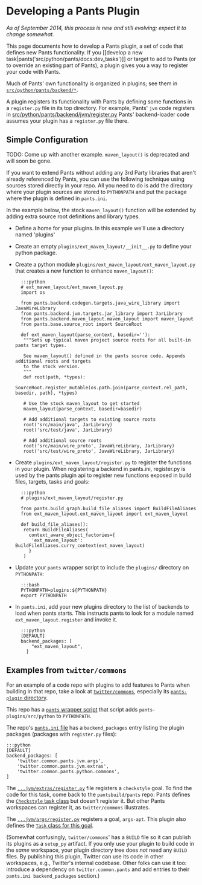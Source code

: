 Developing a Pants Plugin
=========================

*As of September 2014, this process is new and still evolving;* *expect
it to change somewhat.*

This page documents how to develop a Pants plugin, a set of code that
defines new Pants functionality. If you
[[develop a new task|pants('src/python/pants/docs:dev_tasks')]]
or target to add to Pants (or to
override an existing part of Pants), a plugin gives you a way to
register your code with Pants.

Much of Pants' own functionality is organized in plugins; see them in
[`src/python/pants/backend/*`](https://github.com/pantsbuild/pants/tree/master/src/python/pants/backend).

A plugin registers its functionality with Pants by defining some
functions in a `register.py` file in its top directory. For example,
Pants' `jvm` code registers in
[src/python/pants/backend/jvm/register.py](https://github.com/pantsbuild/pants/blob/master/src/python/pants/backend/jvm/register.py)
Pants' backend-loader code assumes your plugin has a `register.py` file
there.

Simple Configuration
--------------------

TODO: Come up with another example. `maven_layout()` is deprecated and will soon be gone.

If you want to extend Pants without adding any 3rd Party libraries that aren't already referenced by
Pants, you can use the following technique using sources stored directly
in your repo.  All you need to do is add the directory where your plugin sources are stored
to `PYTHONPATH` and put the package where the plugin is defined in `pants.ini`.

In the example below, the stock `maven_layout()` function will be extended by adding extra source
root definitions and library types.

- Define a home for your plugins. In this example we'll use a directory named 'plugins'

- Create an empty  `plugins/ext_maven_layout/__init__.py` to define your python package.

- Create a python module `plugins/ext_maven_layout/ext_maven_layout.py` that creates a new function
to enhance `maven_layout()`:

        :::python
        # ext_maven_layout/ext_maven_layout.py
        import os

        from pants.backend.codegen.targets.java_wire_library import JavaWireLibrary
        from pants.backend.jvm.targets.jar_library import JarLibrary
        from pants.backend.maven_layout.maven_layout import maven_layout
        from pants.base.source_root import SourceRoot

        def ext_maven_layout(parse_context, basedir=''):
         """Sets up typical maven project source roots for all built-in pants target types.

         See maven_layout() defined in the pants source code. Appends additional roots and targets
         to the stock version.
         """
         def root(path, *types):
           SourceRoot.register_mutable(os.path.join(parse_context.rel_path, basedir, path), *types)

         # Use the stock maven_layout to get started
         maven_layout(parse_context, basedir=basedir)

         # Add additional targets to existing source roots
         root('src/main/java', JarLibrary)
         root('src/test/java', JarLibrary)

         # Add additional source roots
         root('src/main/wire_proto', JavaWireLibrary, JarLibrary)
         root('src/test/wire_proto', JavaWireLibrary, JarLibrary)


- Create `plugins/ext_maven_layout/register.py` to register the functions in your plugin.  When registering a
backend in pants.ini, register.py is used by the pants plugin api  to register new functions
exposed in build files, targets, tasks and goals:

        :::python
        # plugins/ext_maven_layout/register.py

        from pants.build_graph.build_file_aliases import BuildFileAliases
        from ext_maven_layout.ext_maven_layout import ext_maven_layout

        def build_file_aliases():
         return BuildFileAliases(
           context_aware_object_factories={
            'ext_maven_layout': BuildFileAliases.curry_context(ext_maven_layout)
           }
         )

- Update your `pants` wrapper script to include the `plugins/` directory on `PYTHONPATH`:

        :::bash
        PYTHONPATH=plugins:${PYTHONPATH}
        export PYTHONPATH

- In `pants.ini`, add your new plugins directory to the list of backends to load when pants starts.
This instructs pants to look for a module named `ext_maven_layout.register` and invoke
it.

        :::python
        [DEFAULT]
        backend_packages: [
            "ext_maven_layout",
          ]

Examples from `twitter/commons`
-------------------------------

For an example of a code repo with plugins to add features to Pants when building in that repo,
take a look at [`twitter/commons`](https://github.com/twitter/commons), especially its
[`pants-plugin` directory](https://github.com/twitter/commons).

This repo has a [`pants` wrapper script](https://github.com/twitter/commons/blob/master/pants)
that script adds `pants-plugins/src/python` to `PYTHONPATH`.

The repo's [`pants.ini` file](https://github.com/twitter/commons/blob/master/pants) has a
`backend_packages` entry listing the plugin packages (packages with `register.py` files):

    :::python
    [DEFAULT]
    backend_packages: [
        'twitter.common.pants.jvm.args',
        'twitter.common.pants.jvm.extras',
        'twitter.common.pants.python.commons',
    ]

The [`...jvm/extras/register.py`](https://github.com/twitter/commons/blob/master/pants-plugins/src/python/twitter/common/pants/jvm/extras/register.py)
file registers a `checkstyle` goal. To find the code for this task, come back to the
`pantsbuild/pants` repo: Pants defines the
[`Checkstyle` task class](https://github.com/pantsbuild/pants/blob/master/src/python/pants/backend/jvm/tasks/checkstyle.py) but doesn't register it. But other Pants workspaces can register it, as
`twitter/commons` illustrates.

The [`...jvm/args/register.py`](https://github.com/twitter/commons/blob/master/pants-plugins/src/python/twitter/common/pants/jvm/args/register.py)
registers a goal, `args-apt`. This plugin also defines the
[`Task` class for this goal](https://github.com/twitter/commons/blob/master/pants-plugins/src/python/twitter/common/pants/jvm/args/tasks/resource_mapper.py).

(Somewhat confusingly, `twitter/commons`' has a `BUILD` file so it can publish its plugins as a
`setup_py` artifact. If you only use your plugin to build code in the *same* workspace,
your plugin directory tree does *not* need any `BUILD` files. By publishing this plugin, Twitter can
use its code in other workspaces, e.g., Twitter's internal codebase. Other folks can use it too:
introduce a dependency on `twitter.common.pants` and add entries to their `pants.ini backend_packages`
section.)

